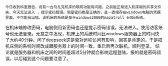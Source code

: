     今日收到科室报告，说有一台马扎克机床的联网功能有问题，之前能正常进入机床端的共享文件夹，今天无法进入 ，提示密码错误。但是密码都是正确的，且一直储存在windows电脑的凭据里面，不可能会出错。该机床的系统是基于windows2000的mazatroll 640m系统。
   在机床端修改密码，电脑侧用新密码也还是提示密码错误，无法进入。使用访客账号也无法登录。无意之中发现，机床上的系统时间比windows服务器上的时间快了大约40分钟。问了deepseek这是否对远程访问有影响，回答是肯定的。于是把机床侧的系统时间改成跟服务器上的时间一致。重启后再次联机，顺利登录。
    结论就是服务器和机床之间的时间差超过5分钟就会影响远程登陆，报的就是密码错误。以后碰到这个问题要注意了。